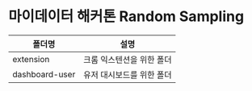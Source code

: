 # 마이데이터 해커톤 Random Sampling

|폴더명|설명|
|--|--|
|extension|크롬 익스텐션을 위한 폴더|
|dashboard-user|유저 대시보드를 위한 폴더|
